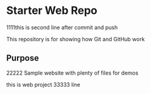 # Starter Web Repo

1111this is second line after commit and push

This repository is for showing how Git and GitHub work

## Purpose
22222
Sample website with plenty of files for demos

this is web project
33333 line